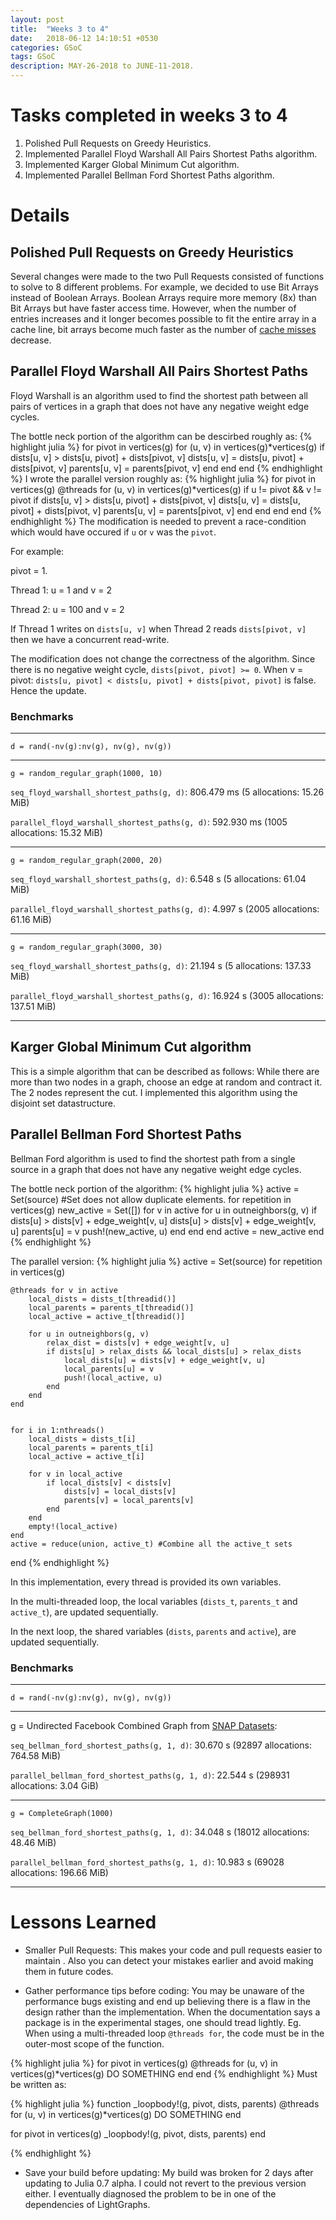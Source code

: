 ```yaml
---
layout: post
title:  "Weeks 3 to 4"
date:   2018-06-12 14:10:51 +0530
categories: GSoC
tags: GSoC
description: MAY-26-2018 to JUNE-11-2018.
---
```

# Tasks completed in weeks 3 to 4

1. Polished Pull Requests on Greedy Heuristics.
2. Implemented Parallel Floyd Warshall All Pairs Shortest Paths algorithm.
3. Implemented Karger Global Minimum Cut algorithm.
4. Implemented Parallel Bellman Ford Shortest Paths algorithm. 

# Details

## Polished Pull Requests on Greedy Heuristics
Several changes were made to the two Pull Requests consisted of functions to solve to 8 different problems. For example, we decided to use Bit Arrays instead of Boolean Arrays. Boolean Arrays require more memory (8x) than Bit Arrays but have faster access time. However, when the number of entries increases and it longer becomes possible to fit the entire array in a cache line, bit arrays become much faster as the number of [cache misses](http://www.bowdoin.edu/~allen/courses/cs220/lab7/notes.html) decrease.


## Parallel Floyd Warshall All Pairs Shortest Paths
Floyd Warshall is an algorithm used to find the shortest path between all pairs of vertices in a 
graph that does not have any negative weight edge cycles.

The bottle neck portion of the algorithm can be descirbed roughly as:
{% highlight julia %} 
for pivot in vertices(g)
    for (u, v) in vertices(g)*vertices(g)
        if dists[u, v] > dists[u, pivot] + dists[pivot, v]
            dists[u, v] = dists[u, pivot] + dists[pivot, v]
            parents[u, v] = parents[pivot, v]
        end
    end
end
{% endhighlight %}
I wrote the parallel version roughly as:
{% highlight julia %} 
for pivot in vertices(g)
    @threads for (u, v) in vertices(g)*vertices(g)
        if u != pivot && v != pivot
            if dists[u, v] > dists[u, pivot] + dists[pivot, v]
                dists[u, v] = dists[u, pivot] + dists[pivot, v]
                parents[u, v] = parents[pivot, v]
            end
        end
    end
end
{% endhighlight %}
The modification is needed to prevent a race-condition which would have occured if `u` or `v` was the `pivot`.

For example:

pivot = 1.

Thread 1: u = 1 and v = 2

Thread 2: u = 100 and v = 2

If Thread 1 writes on `dists[u, v]` when Thread 2 reads `dists[pivot, v]` then we have a concurrent
read-write. 

The modification does not change the correctness of the algorithm. 
Since there is no negative weight cycle, `dists[pivot, pivot] >= 0`.
When v = pivot: `dists[u, pivot] < dists[u, pivot] + dists[pivot, pivot]` is false.
Hence the update.


### Benchmarks

---

`d = rand(-nv(g):nv(g), nv(g), nv(g))`

---

`g = random_regular_graph(1000, 10)`

`seq_floyd_warshall_shortest_paths(g, d)`: 806.479 ms (5 allocations: 15.26 MiB)

`parallel_floyd_warshall_shortest_paths(g, d)`: 592.930 ms (1005 allocations: 15.32 MiB)

---

`g = random_regular_graph(2000, 20)`

`seq_floyd_warshall_shortest_paths(g, d)`: 6.548 s (5 allocations: 61.04 MiB)

`parallel_floyd_warshall_shortest_paths(g, d)`: 4.997 s (2005 allocations: 61.16 MiB)

---

`g = random_regular_graph(3000, 30)`

`seq_floyd_warshall_shortest_paths(g, d)`: 21.194 s (5 allocations: 137.33 MiB)

`parallel_floyd_warshall_shortest_paths(g, d)`: 16.924 s (3005 allocations: 137.51 MiB)  

---

## Karger Global Minimum Cut algorithm
This is a simple algorithm that can be described as follows:
While there are more than two nodes in a graph, choose an edge at random and contract it.
The 2 nodes represent the cut.
I implemented this algorithm using the disjoint set datastructure.

## Parallel Bellman Ford Shortest Paths
Bellman Ford algorithm is used to find the shortest path from a single source in a 
graph that does not have any negative weight edge cycles.


The bottle neck portion of the algorithm:
{% highlight julia %}
active = Set(source) #Set does not allow duplicate elements.
for repetition in vertices(g)
    new_active = Set([])
    for v in active
        for u in outneighbors(g, v)
            if dists[u] > dists[v] + edge_weight[v, u]
                dists[u] > dists[v] + edge_weight[v, u]
                parents[u] = v
                push!(new_active, u)
            end
        end
    end
    active = new_active
end
{% endhighlight %}

The parallel version:
{% highlight julia %}
active = Set(source) 
for repetition in vertices(g)
    
    @threads for v in active
        local_dists = dists_t[threadid()]
        local_parents = parents_t[threadid()]
        local_active = active_t[threadid()]

        for u in outneighbors(g, v)
            relax_dist = dists[v] + edge_weight[v, u]
            if dists[u] > relax_dists && local_dists[u] > relax_dists
                local_dists[u] = dists[v] + edge_weight[v, u]
                local_parents[u] = v
                push!(local_active, u)
            end
        end
    end


    for i in 1:nthreads()
        local_dists = dists_t[i]
        local_parents = parents_t[i]
        local_active = active_t[i] 

        for v in local_active
            if local_dists[v] < dists[v]
                dists[v] = local_dists[v]
                parents[v] = local_parents[v]
            end
        end
        empty!(local_active)
    end
    active = reduce(union, active_t) #Combine all the active_t sets

end
{% endhighlight %}

In this implementation, every thread is provided its own variables.

In the multi-threaded loop, the local variables (`dists_t`, `parents_t` and `active_t`), are updated sequentially.

In the next loop, the shared variables (`dists`, `parents` and `active`), are updated sequentially.

### Benchmarks

---

`d = rand(-nv(g):nv(g), nv(g), nv(g))`

---

g = Undirected Facebook Combined Graph from [SNAP Datasets](https://github.com/JuliaGraphs/SNAPDatasets.jl):

`seq_bellman_ford_shortest_paths(g, 1, d)`:   30.670 s (92897 allocations: 764.58 MiB)

`parallel_bellman_ford_shortest_paths(g, 1, d)`:   22.544 s (298931 allocations: 3.04 GiB)

---

`g = CompleteGraph(1000)`

`seq_bellman_ford_shortest_paths(g, 1, d)`:   34.048 s (18012 allocations: 48.46 MiB)

`parallel_bellman_ford_shortest_paths(g, 1, d)`:   10.983 s (69028 allocations: 196.66 MiB)

---

# Lessons Learned
 * Smaller Pull Requests: This makes your code and pull requests easier to maintain . Also you can detect your mistakes earlier and avoid making them in future codes.

 * Gather performance tips before coding: You may be unaware of the performance bugs existing and end up believing there is a flaw in the design rather than the implementation. When the documentation says a package is in the experimental stages, one should tread lightly. Eg. When using a multi-threaded loop `@threads for`, the code must be in the outer-most scope of the function.

{% highlight julia %}
for pivot in vertices(g)
    @threads for (u, v) in vertices(g)*vertices(g)
        DO SOMETHING
    end
end
{% endhighlight %}
Must be written as:

{% highlight julia %}
function _loopbody!(g, pivot, dists, parents)
	@threads for (u, v) in vertices(g)*vertices(g)
        DO SOMETHING
    end

for pivot in vertices(g)
    _loopbody!(g, pivot, dists, parents)
end

{% endhighlight %}

 * Save your build before updating: My build was broken for 2 days after updating to Julia 0.7 alpha. I could not revert to the previous version either. I eventually diagnosed the problem to be in one of the dependencies of LightGraphs.
